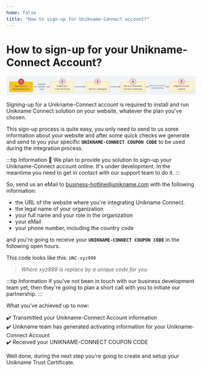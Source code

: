 ```yaml
---
home: false
title: "How to sign-up for Unikname-Connect account?"
---
```


# How to sign-up for your Unikname-Connect Account?

![install-unikname-connect-step](./images/install-unikname-connect-step1.png)

Signing-up for a Unikname-Connect account is required to install and run Unikname Connect solution on your website, whatever the plan you've chosen.

This sign-up process is quite easy, you only need to send to us some information about your website and after some quick checks we generate and send to you your specific **`UNIKNAME-CONNECT COUPON CODE`** to be used during the integration process.

:::tip Information
:checkered_flag: We plan to provide you solution to sign-up your Unikname-Connect account online. It's under development. In the meantime you need to get in contact with our support team to do it.
:::

So, send us an eMail to [business-hotline@unikname.com](mailto:business-hotline@unikname.com?subject=sign-up%20for%20a%20Unikname%20Connect20Account&body=Hi%2C%0A%0AI%20would%20like%20to%20sign-up%20for%20a%20Unikname%20Connect%20Account.%20Here%20are%20the%20requested%20information%3A%20%0A%0A-%20the%20URL%20of%20the%20website%20I%20would%20like%20to%20integrate%20Unikname%20Connect%20%3D%20%3F%0A-%20the%20legal%20name%20of%20my%20organization%20%3D%20%3F%0A-%20my%20full%20name%20and%20my%20role%20in%20the%20organization%20%3D%20%3F%0A-%20my%20eMail%20%3D%20%3F%0A-%20my%20phone%20number%20(including%20the%20country%20code)%20%3D%20%3F%0A%0AThank%20you%20) with the following information:

- the URL of the website where you're integrating Unikname Connect.
- the legal name of your organization
- your full name and your role in the organization
- your eMail
- your phone number, including the country code

and you're going to receive your **`UNIKNAME-CONNECT COUPON CODE`** in the following open hours. 

This code looks like this: `UNC-xyz999`
> _Where xyz999 is replace by a unique code for you_

:::tip Information
If you've not been in touch with our business development team yet, then they're going to plan a short call with you to initiate our partnership.
:::

What you've achieved up to now:

:heavy_check_mark: Transmitted your Unikname-Connect Account information  
:heavy_check_mark: Unikname team has generated activating information for your Unikname-Connect Account  
:heavy_check_mark: Received your UNIKNAME-CONNECT COUPON CODE  

Well done, during the next step you're going to create and setup your Unikname Trust Certificate.